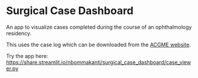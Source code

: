 # Surgical Case Dashboard

An app to visualize cases completed during the course of an ophthalmology residency.

This uses the case log which can be downloaded from the [ACGME website](https://apps.acgme-i.org/connect/login).

Try the app here: https://share.streamlit.io/nbommakanti/surgical_case_dashboard/case_viewer.py
